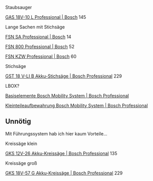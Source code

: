 Staubsauger

[GAS 18V-10 L Professional | Bosch](https://www.bosch-professional.com/de/de/products/gas-18v-10-l-06019C6300) 145

Lange Sachen mit Stichsäge

[FSN SA Professional | Bosch](https://www.bosch-professional.com/de/de/products/fsn-sa-1600A001FS) 14

[FSN 800 Professional | Bosch](https://www.bosch-professional.com/de/de/products/fsn-800-1600Z00005) 52

[FSN KZW Professional | Bosch](https://www.bosch-professional.com/de/de/products/fsn-kzw-1600A001F8) 60

Stichsäge

[GST 18 V-LI B Akku-Stichsäge | Bosch Professional](https://www.bosch-professional.com/de/de/products/gst-18-v-li-b-06015A6101) 229

LBOX?

[Basiselemente Bosch Mobility System | Bosch Professional](https://www.bosch-professional.com/de/de/basiselemente-2494254-ocs-c/)

[Kleinteileaufbewahrung Bosch Mobility System | Bosch Professional](https://www.bosch-professional.com/de/de/kleinteileaufbewahrung-2494255-ocs-c/)

## Unnötig

Mit Führungssystem hab ich hier kaum Vorteile…

Kreissäge klein

[GKS 12V-26 Akku-Kreissäge | Bosch Professional](https://www.bosch-professional.com/de/de/products/gks-12v-26-06016A1001) 135

Kreissäge groß

[GKS 18V-57 G Akku-Kreissäge | Bosch Professional](https://www.bosch-professional.com/de/de/products/gks-18v-57-g-06016A2101) 229



